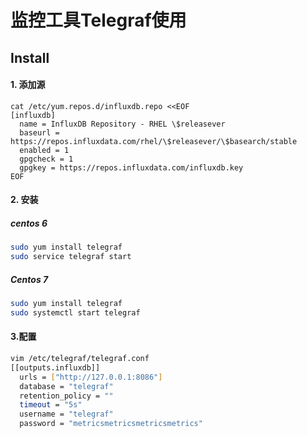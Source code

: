 # 监控工具Telegraf使用



## Install

#### 1. 添加源

```shell
cat /etc/yum.repos.d/influxdb.repo <<EOF
[influxdb]
  name = InfluxDB Repository - RHEL \$releasever
  baseurl = https://repos.influxdata.com/rhel/\$releasever/\$basearch/stable
  enabled = 1
  gpgcheck = 1
  gpgkey = https://repos.influxdata.com/influxdb.key
EOF
```

#### 

#### 2. 安装

##### centos 6

```sh
sudo yum install telegraf
sudo service telegraf start
```

##### Centos 7

```sh
sudo yum install telegraf
sudo systemctl start telegraf
```



#### 3.配置

```sh
vim /etc/telegraf/telegraf.conf
[[outputs.influxdb]]
  urls = ["http://127.0.0.1:8086"]
  database = "telegraf"
  retention_policy = ""
  timeout = "5s"
  username = "telegraf"
  password = "metricsmetricsmetricsmetrics"
```



